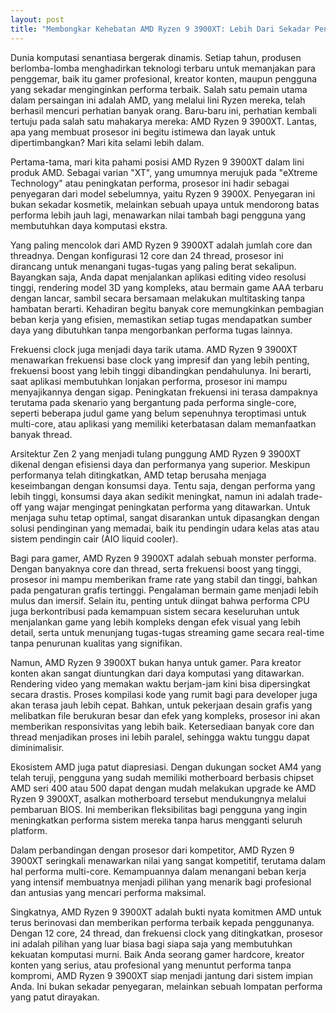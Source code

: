 ```yaml
---
layout: post
title: "Membongkar Kehebatan AMD Ryzen 9 3900XT: Lebih Dari Sekadar Penyegaran"
---
```


Dunia komputasi senantiasa bergerak dinamis. Setiap tahun, produsen berlomba-lomba menghadirkan teknologi terbaru untuk memanjakan para penggemar, baik itu gamer profesional, kreator konten, maupun pengguna yang sekadar menginginkan performa terbaik. Salah satu pemain utama dalam persaingan ini adalah AMD, yang melalui lini Ryzen mereka, telah berhasil mencuri perhatian banyak orang. Baru-baru ini, perhatian kembali tertuju pada salah satu mahakarya mereka: AMD Ryzen 9 3900XT. Lantas, apa yang membuat prosesor ini begitu istimewa dan layak untuk dipertimbangkan? Mari kita selami lebih dalam.

Pertama-tama, mari kita pahami posisi AMD Ryzen 9 3900XT dalam lini produk AMD. Sebagai varian "XT", yang umumnya merujuk pada "eXtreme Technology" atau peningkatan performa, prosesor ini hadir sebagai penyegaran dari model sebelumnya, yaitu Ryzen 9 3900X. Penyegaran ini bukan sekadar kosmetik, melainkan sebuah upaya untuk mendorong batas performa lebih jauh lagi, menawarkan nilai tambah bagi pengguna yang membutuhkan daya komputasi ekstra.

Yang paling mencolok dari AMD Ryzen 9 3900XT adalah jumlah core dan threadnya. Dengan konfigurasi 12 core dan 24 thread, prosesor ini dirancang untuk menangani tugas-tugas yang paling berat sekalipun. Bayangkan saja, Anda dapat menjalankan aplikasi editing video resolusi tinggi, rendering model 3D yang kompleks, atau bermain game AAA terbaru dengan lancar, sambil secara bersamaan melakukan multitasking tanpa hambatan berarti. Kehadiran begitu banyak core memungkinkan pembagian beban kerja yang efisien, memastikan setiap tugas mendapatkan sumber daya yang dibutuhkan tanpa mengorbankan performa tugas lainnya.

Frekuensi clock juga menjadi daya tarik utama. AMD Ryzen 9 3900XT menawarkan frekuensi base clock yang impresif dan yang lebih penting, frekuensi boost yang lebih tinggi dibandingkan pendahulunya. Ini berarti, saat aplikasi membutuhkan lonjakan performa, prosesor ini mampu menyajikannya dengan sigap. Peningkatan frekuensi ini terasa dampaknya terutama pada skenario yang bergantung pada performa single-core, seperti beberapa judul game yang belum sepenuhnya teroptimasi untuk multi-core, atau aplikasi yang memiliki keterbatasan dalam memanfaatkan banyak thread.

Arsitektur Zen 2 yang menjadi tulang punggung AMD Ryzen 9 3900XT dikenal dengan efisiensi daya dan performanya yang superior. Meskipun performanya telah ditingkatkan, AMD tetap berusaha menjaga keseimbangan dengan konsumsi daya. Tentu saja, dengan performa yang lebih tinggi, konsumsi daya akan sedikit meningkat, namun ini adalah trade-off yang wajar mengingat peningkatan performa yang ditawarkan. Untuk menjaga suhu tetap optimal, sangat disarankan untuk dipasangkan dengan solusi pendinginan yang memadai, baik itu pendingin udara kelas atas atau sistem pendingin cair (AIO liquid cooler).

Bagi para gamer, AMD Ryzen 9 3900XT adalah sebuah monster performa. Dengan banyaknya core dan thread, serta frekuensi boost yang tinggi, prosesor ini mampu memberikan frame rate yang stabil dan tinggi, bahkan pada pengaturan grafis tertinggi. Pengalaman bermain game menjadi lebih mulus dan imersif. Selain itu, penting untuk diingat bahwa performa CPU juga berkontribusi pada kemampuan sistem secara keseluruhan untuk menjalankan game yang lebih kompleks dengan efek visual yang lebih detail, serta untuk menunjang tugas-tugas streaming game secara real-time tanpa penurunan kualitas yang signifikan.

Namun, AMD Ryzen 9 3900XT bukan hanya untuk gamer. Para kreator konten akan sangat diuntungkan dari daya komputasi yang ditawarkan. Rendering video yang memakan waktu berjam-jam kini bisa dipersingkat secara drastis. Proses kompilasi kode yang rumit bagi para developer juga akan terasa jauh lebih cepat. Bahkan, untuk pekerjaan desain grafis yang melibatkan file berukuran besar dan efek yang kompleks, prosesor ini akan memberikan responsivitas yang lebih baik. Ketersediaan banyak core dan thread menjadikan proses ini lebih paralel, sehingga waktu tunggu dapat diminimalisir.

Ekosistem AMD juga patut diapresiasi. Dengan dukungan socket AM4 yang telah teruji, pengguna yang sudah memiliki motherboard berbasis chipset AMD seri 400 atau 500 dapat dengan mudah melakukan upgrade ke AMD Ryzen 9 3900XT, asalkan motherboard tersebut mendukungnya melalui pembaruan BIOS. Ini memberikan fleksibilitas bagi pengguna yang ingin meningkatkan performa sistem mereka tanpa harus mengganti seluruh platform.

Dalam perbandingan dengan prosesor dari kompetitor, AMD Ryzen 9 3900XT seringkali menawarkan nilai yang sangat kompetitif, terutama dalam hal performa multi-core. Kemampuannya dalam menangani beban kerja yang intensif membuatnya menjadi pilihan yang menarik bagi profesional dan antusias yang mencari performa maksimal.

Singkatnya, AMD Ryzen 9 3900XT adalah bukti nyata komitmen AMD untuk terus berinovasi dan memberikan performa terbaik kepada penggunanya. Dengan 12 core, 24 thread, dan frekuensi clock yang ditingkatkan, prosesor ini adalah pilihan yang luar biasa bagi siapa saja yang membutuhkan kekuatan komputasi murni. Baik Anda seorang gamer hardcore, kreator konten yang serius, atau profesional yang menuntut performa tanpa kompromi, AMD Ryzen 9 3900XT siap menjadi jantung dari sistem impian Anda. Ini bukan sekadar penyegaran, melainkan sebuah lompatan performa yang patut dirayakan.
